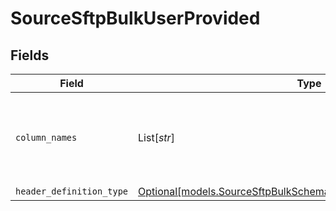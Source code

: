 # SourceSftpBulkUserProvided


## Fields

| Field                                                                                                                              | Type                                                                                                                               | Required                                                                                                                           | Description                                                                                                                        |
| ---------------------------------------------------------------------------------------------------------------------------------- | ---------------------------------------------------------------------------------------------------------------------------------- | ---------------------------------------------------------------------------------------------------------------------------------- | ---------------------------------------------------------------------------------------------------------------------------------- |
| `column_names`                                                                                                                     | List[*str*]                                                                                                                        | :heavy_check_mark:                                                                                                                 | The column names that will be used while emitting the CSV records                                                                  |
| `header_definition_type`                                                                                                           | [Optional[models.SourceSftpBulkSchemasStreamsHeaderDefinitionType]](../models/sourcesftpbulkschemasstreamsheaderdefinitiontype.md) | :heavy_minus_sign:                                                                                                                 | N/A                                                                                                                                |